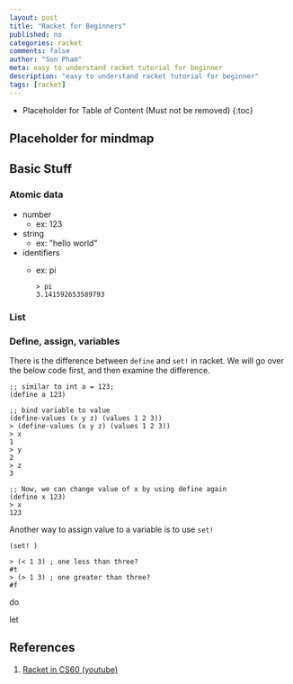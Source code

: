 ```yaml
---
layout: post
title: "Racket for Beginners"
published: no
categories: racket
comments: false
author: "Son Pham"
meta: easy to understand racket tutorial for beginner
description: "easy to understand racket tutorial for beginner"
tags: [racket]
---
```


* Placeholder for Table of Content (Must not be removed)
{:toc}

## Placeholder for mindmap

## Basic Stuff
### Atomic data
- number
    - ex: 123  
- string
    - ex: "hello world"  
- identifiers
    - ex: pi  

        ```racket  
        > pi  
        3.141592653589793  
        ```  

### List

### Define, assign, variables

There is the difference between `define` and `set!` in racket. We will go over the below code first, and then examine the difference.
```racket
;; similar to int a = 123;
(define a 123)

;; bind variable to value
(define-values (x y z) (values 1 2 3))
> (define-values (x y z) (values 1 2 3))
> x
1
> y
2
> z
3

;; Now, we can change value of x by using define again
(define x 123)
> x
123
```

Another way to assign value to a variable is to use `set!` 
```racket
(set! )
```

```racket
> (< 1 3) ; one less than three?
#t
> (> 1 3) ; one greater than three?
#f
```

do

let




###

### 


## References
1. [Racket in CS60 (youtube)](https://www.youtube.com/playlist?list=PLHqz-wcqDQIEThNEXViEb1iFh9vbOtUD_)